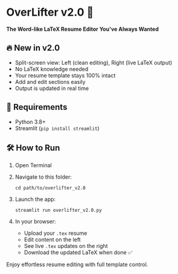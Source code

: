 
# OverLifter v2.0 🚀

**The Word-like LaTeX Resume Editor You've Always Wanted**

## 🔥 New in v2.0
- Split-screen view: Left (clean editing), Right (live LaTeX output)
- No LaTeX knowledge needed
- Your resume template stays 100% intact
- Add and edit sections easily
- Output is updated in real time

## 🧰 Requirements
- Python 3.8+
- Streamlit (`pip install streamlit`)

## 🛠 How to Run
1. Open Terminal
2. Navigate to this folder:
   ```
   cd path/to/overlifter_v2.0
   ```
3. Launch the app:
   ```
   streamlit run overlifter_v2.0.py
   ```

4. In your browser:
   - Upload your `.tex` resume
   - Edit content on the left
   - See live `.tex` updates on the right
   - Download the updated LaTeX when done ✅

Enjoy effortless resume editing with full template control.
